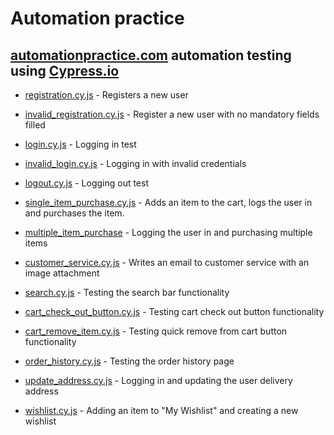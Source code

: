 # Automation practice

## [automationpractice.com](http://automationpractice.com/index.php?) automation testing using [Cypress.io](https://www.cypress.io/)

- [registration.cy.js](https://github.com/Wellsx/Automationpractice/blob/main/cypress/e2e/registration.cy.js) - Registers a new user

- [invalid_registration.cy.js](https://github.com/Wellsx/Automationpractice/blob/main/cypress/e2e/invalid_registration.cy.js) - Register a new user with no mandatory fields filled

- [login.cy.js](https://github.com/Wellsx/Automationpractice/blob/main/cypress/e2e/login.cy.js) - Logging in test

- [invalid_login.cy.js](https://github.com/Wellsx/Automationpractice/blob/main/cypress/e2e/invalid_login.cy.js) - Logging in with invalid credentials

- [logout.cy.js](https://github.com/Wellsx/Automationpractice/blob/main/cypress/e2e/logout.cy.js) - Logging out test

- [single_item_purchase.cy.js](https://github.com/Wellsx/Automationpractice/blob/main/cypress/e2e/single_item_purchase.cy.js) - Adds an item to the cart, logs the user in and purchases the item.

- [multiple_item_purchase](https://github.com/Wellsx/Automationpractice/blob/main/cypress/e2e/multiple_item_purchase.cy.js) - Logging the user in and purchasing multiple items

- [customer_service.cy.js](https://github.com/Wellsx/Automationpractice/blob/main/cypress/e2e/customer_service.cy.js) - Writes an email to customer service with an image attachment

- [search.cy.js](https://github.com/Wellsx/Automationpractice/blob/main/cypress/e2e/search.cy.js) - Testing the search bar functionality

- [cart_check_out_button.cy.js](https://github.com/Wellsx/Automationpractice/blob/main/cypress/e2e/cart_check_out_button.cy.js) - Testing cart check out button functionality

- [cart_remove_item.cy.js](https://github.com/Wellsx/Automationpractice/blob/main/cypress/e2e/cart_remove_item.cy.js) - Testing quick remove from cart button functionality

- [order_history.cy.js](https://github.com/Wellsx/Automationpractice/blob/main/cypress/e2e/order_history.cy.js) - Testing the order history page

- [update_address.cy.js](https://github.com/Wellsx/Automationpractice/blob/main/cypress/e2e/update_address.cy.js) - Logging in and updating the user delivery address

- [wishlist.cy.js](https://github.com/Wellsx/Automationpractice/blob/main/cypress/e2e/wishlist.cy.js) - Adding an item to "My Wishlist" and creating a new wishlist
